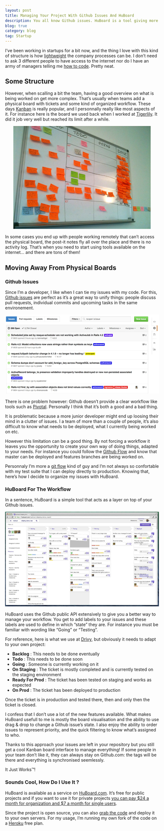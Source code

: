 ```yaml
---
layout: post
title: Managing Your Project With Github Issues And HuBoard
description: You all know Github issues. HuBoard is a tool giving more features to manage them, including a very helpful Kanban board. Here is how I’ve been using it.
blog: true
category: blog
tag: Startup
---
```


I’ve been working in startups for a bit now, and the thing I love with this kind of structure is how [lightweight][1] the company processes can be. I don’t need to ask 3 different people to have access to the internet nor do I have an army of managers telling me [how to code][2]. Pretty neat.

## Some Structure

However, when scalling a bit the team, having a good overview on what is being worked on get more complex. That’s usually when teams add a physical board with tickets and some kind of organized workflow. These days [Kanban][3] is really popular, and I personnally really like most aspects of it. For instance here is the board we used back when I worked at [Tigerlily][4]. It did it job very well but reached its limit after a while.

<div style="text-align: center"><img src="/assets/blog/board.jpg" style="width: 450px;"/></div>

In some cases you end up with people working remotely that can’t access the physical board, the post-it notes fly all over the place and there is no activity log. That’s when you need to start using tools available on the internet… and there are tons of them!

## Moving Away From Physical Boards

### Github Issues

Since I’m a developer, I like when I can tie my issues with my code. For this, [Github issues][5] are perfect as it’s a great way to unify things: people discuss pull requests, individual commits and upcoming tasks in the same environement.

<div style="text-align: center"><img src="/assets/blog/github_issues.jpg" style="width: 700px;"/></div>

There is one problem however: Github doesn’t provide a clear workflow like tools such as [Pivotal][6]. Personally I think that it’s both a good and a bad thing.

It is problematic because a more junior developer might end up loosing their mind in a clutter of issues. I a team of more than a couple of people, it’s also difficult to know what needs to be deployed, what I currently being worked on etc.

However this limitation can be a good thing. By not forcing a workflow it leaves you the opportunity to create your own way of doing things, adapted to your needs. For instance you could follow the [Github Flow][7] and know that master can be deployed and features branches are being worked on.

Personnaly I’m more a [git flow][8] kind of guy and I’m not always so confortable with my test suite that I can deploy directly to production. Knowing that, here’s how I decide to organize my issues with HuBoard.

### HuBoard For The Workflow

In a sentence, HuBoard is a simple tool that acts as a layer on top of your Github issues.

<div style="text-align: center"><img src="/assets/blog/huboard.jpg" style="width: 700px;"/></div>

HuBoard uses the Github public API extensively to give you a better way to manage your workflow. You get to add labels to your issues and these labels are used to define in which “state” they are. For instance you must be familiar with wording like “Going” or “Testing”.

For reference, here is what we use at [Drivy][9], but obviously it needs to adapt to your own project:

- **Backlog** : This needs to be done eventually
- **Todo** : This needs to be done soon
- **Going** : Someone is currently working on it
- **On Staging** : The ticket is mostly completed and is currently tested on the staging environment
- **Ready For Prod** : The ticket has been tested on staging and works as expected
- **On Prod** : The ticket has been deployed to production

Once the ticket is in production and tested there, then and only then the ticket is closed.

I confess that I don’t use a lot of the new features available. What makes HuBoard usefull to me is mostly the board visualisation and the ability to use drag & drop to change a Github issue’s state. I also enjoy the ability to order issues to represent priority, and the quick filtering to know what’s assigned to who.

Thanks to this approach your issues are left in your repository but you still get a cool Kanban board interface to manage everything! If some people in your team don’t like it, they can always stay on Github.com: the tags will be there and everything is synchronised seemlessly.

It Just Works™!

### Sounds Cool, How Do I Use It ?

HuBoard is available as a service on [HuBoard.com][10]. It’s free for public projects and if you want to use it for private projects [you can pay $24 a month for organization and $7 a month for single users][11].

Since the project is open source, you can also [grab the code][12] and deploy it to your own servers. For my usage, I’m running my own fork of the code on a [Heroku][13] free plan.




[1]:	/blog/2014/07/28/company-process-red-tape/
[2]:	https://www.youtube.com/watch?v=qYodWEKCuGg
[3]:	http://en.wikipedia.org/wiki/Kanban
[4]:	http://tigerlilyapps.com
[5]:	https://guides.github.com/features/issues/
[6]:	http://www.pivotaltracker.com/
[7]:	http://scottchacon.com/2011/08/31/github-flow.html
[8]:	http://nvie.com/posts/a-successful-git-branching-model/
[9]:	https://drivy.com
[10]:	https://huboard.com/
[11]:	https://huboard.com/pricing
[12]:	https://github.com/rauhryan/huboard
[13]:	https://www.heroku.com/
